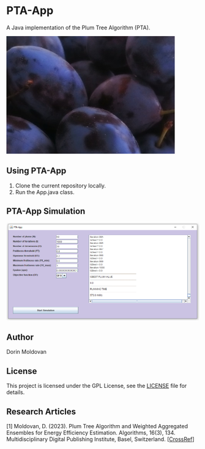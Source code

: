 # PTA-App

A Java implementation of the Plum Tree Algorithm (PTA).

![Plums](plums.jpg)

## Using PTA-App

1. Clone the current repository locally.
2. Run the App.java class.

## PTA-App Simulation

![PTA-App Snapshot](pta_app_snapshot.png?raw=true "Title")

## Author

Dorin Moldovan

## License

This project is licensed under the GPL License, see the [LICENSE](LICENSE) file for details.

## Research Articles

[1] Moldovan, D. (2023). Plum Tree Algorithm and Weighted Aggregated Ensembles for Energy Efficiency Estimation. Algorithms, 16(3), 134. Multidisciplinary Digital Publishing Institute, Basel, Switzerland. [[CrossRef](https://www.mdpi.com/1999-4893/16/3/134)]
